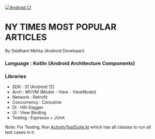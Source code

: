 [![Android CI](https://github.com/Siddhant23/NY-Times-Popular-Articles/actions/workflows/android.yml/badge.svg?branch=workflow-github)](https://github.com/Siddhant23/NY-Times-Popular-Articles/actions/workflows/android.yml)


# NY TIMES MOST POPULAR ARTICLES

By Siddhant Mehta (Android Developer)

### Language    : Kotlin (Android Architecture Components)

### Libraries

- SDK           : 31 (Android 12)
- Arch          : MVVM (Model - View - ViewModel)
- Network       : Retrofit
- Concurrency   : Coroutine
- DI            : Hilt-Dagger
- UI            : View Binding
- Testing       : Espresso + JUnit

Note: For Testing, Run [ActivityTestSuite.kt](app/src/androidTest/java/com/test/android/siddhant/view/ActivityTestSuite.kt) which has all classes to run all test cases in it.

